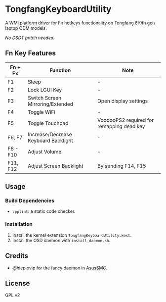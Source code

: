 # TongfangKeyboardUtility

A WMI platform driver for Fn hotkeys functionality on Tongfang 8/9th gen laptop ODM models.

*No DSDT patch needed.*

## Fn Key Features

| Fn + Fx  | Function                             | Note                   |
| -------- | ------------------------------------ | ---------------------- |
| F1       | Sleep                                | -                      |
| F2       | Lock LGUI Key                        | -                      |
| F3       | Switch Screen Mirroring/Extended     | Open display settings |
| F4       | Toggle WiFi                          | -                      |
| F5       | Toggle Touchpad                      | VoodooPS2 required for remapping dead key |
| F6, F7   | Increase/Decrease Keyboard Backlight | -                      |
| F8 - F10 | Adjust Volume                        | -                      |
| F11, F12 | Adjust Screen Backlight              | By sending F14, F15 |

## Usage

### Build Dependencies

- `cpplint`: a static code checker.

### Installation

1. Install the kernel extension `TongfangKeyboardUtility.kext`.
3. Install the OSD daemon with `install_daemon.sh`.

## Credits

- @hieplpvip for the fancy daemon in [AsusSMC](https://github.com/hieplpvip/AsusSMC).

## License

GPL v2
